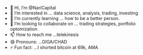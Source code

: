 - 👋 Hi, I’m @NariCapital
- 👀 I’m interested in ... data science, analysis, trading, investing
- 🌱 I’m currently learning ... how to be a better person.
- 💞️ I’m looking to collaborate on ... trading strategies, portfolio optomization
- 📫 How to reach me ...telekinesis
- 😄 Pronouns: ...GIGA/CHAD
- ⚡ Fun fact: ...I shorted bitcoin at 69k, AMA

<!---
NariCapital/NariCapital is a ✨ special ✨ repository because its `README.md` (this file) appears on your GitHub profile.
You can click the Preview link to take a look at your changes.
--->
